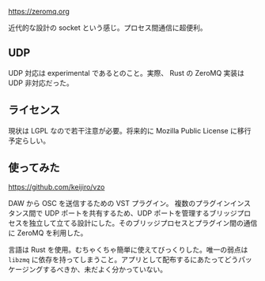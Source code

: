 https://zeromq.org

近代的な設計の socket という感じ。プロセス間通信に超便利。

## UDP

UDP 対応は experimental であるとのこと。実際、 Rust の ZeroMQ 実装は UDP 非対応だった。

## ライセンス

現状は LGPL なので若干注意が必要。将来的に Mozilla Public License に移行予定らしい。

## 使ってみた

https://github.com/keijiro/vzo

DAW から OSC を送信するための VST プラグイン。 複数のプラグインインスタンス間で UDP ポートを共有するため、UDP ポートを管理するブリッジプロセスを独立して立てる設計にした。そのブリッジプロセスとプラグイン間の通信に ZeroMQ を利用した。

言語は Rust を使用。むちゃくちゃ簡単に使えてびっくりした。唯一の弱点は `libzmq` に依存を持ってしまうこと。アプリとして配布するにあたってどうパッケージングするべきか、未だよく分かっていない。
